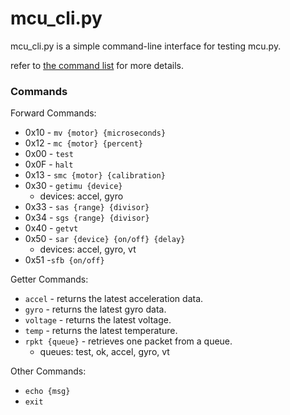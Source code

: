# mcu_cli.py
mcu_cli.py is a simple command-line interface for testing mcu.py.

refer to [the command list](command-list.md) for more details.

### Commands
Forward Commands:
- 0x10 - `mv {motor} {microseconds}`
- 0x12 - `mc {motor} {percent}`
- 0x00 - `test`
- 0x0F - `halt`
- 0x13 - `smc {motor} {calibration}`
- 0x30 - `getimu {device}`
    - devices: accel, gyro
- 0x33 - `sas {range} {divisor}`
- 0x34 - `sgs {range} {divisor}`
- 0x40 - `getvt`
- 0x50 - `sar {device} {on/off} {delay}`
    - devices: accel, gyro, vt
- 0x51 -`sfb {on/off}`

Getter Commands:
- `accel` - returns the latest acceleration data.
- `gyro` - returns the latest gyro data.
- `voltage` - returns the latest voltage.
- `temp` - returns the latest temperature.
- `rpkt {queue}` - retrieves one packet from a queue.
    - queues: test, ok, accel, gyro, vt

Other Commands:
- `echo {msg}`
- `exit`
